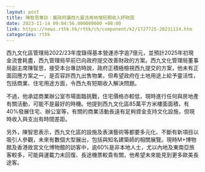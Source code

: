 ```yaml
---
layout: post
title: 陳智思專訪：冀政府讓西九靈活用地增短期收入紓財困
date: 2023-11-14 09:04:56.000000000 +08:00
link: https://news.rthk.hk/rthk/ch/component/k2/1727725-20231114.htm
categories: rthk
---
```


西九文化區管理局2022/23年度錄得基本營運赤字逾7億元，並預計2025年初現金流會耗盡，西九管理局早前已向政府提交改善財政的方案。西九文化管理局董事局副主席陳智思，接受本台專訪時說，政府正積極檢視西九提交的方案，他未有正面回應方案之一，是否容許西九出售物業，但希望政府在土地用途上給予靈活性，包括商業、住宅用途方面，令西九有短期收入解決問題。

不過，他承認商業辦公室市場面臨挑戰，住宅價格亦較低，現時進行任何與房地產有關活動，可能不是最好的時機。他提到西九文化區85萬平方米樓面面積，有40%發展住宅、辦公室等，有關的商業活動長遠有足夠資金支持文化設施，但現時收入與支出有時間差距。

另外，陳智思表示，西九文化區的設施及表演藝術等都要多元化、不斷有新項目以吸引人參觀，未來有數個大型展出，包括與知名建築師的相關展覽。現時M+博物館及香港故宮文化博物館的訪客中，逾60%是非本地人士，尤以內地及東南亞旅客較多，可能與運載力未回復、長途機票較貴有關，他希望未來能見到更多歐美長途客。
